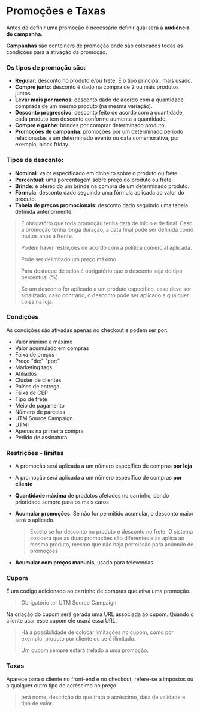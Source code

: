 # **Promoções e Taxas**
Antes de definir uma promoção é necessário definir qual será a **audiência de campanha**.

**Campanhas** são conteiners de promoção onde são colocados todas as condições para a ativação da promoção.

### Os tipos de promoção são:
- **Regular**: desconto no produto e/ou frete. É o tipo principal, mais usado.
- **Compre junto**: desconto é dado na compra de 2 ou mais produtos juntos.
- **Levar mais por menos**: desconto dado de acordo com a quantidade comprada de um mesmo produto (na mesma variação).
- **Desconto progressivo**: desconto feito de acordo com a quantidade, cada produto tem desconto conforme aumenta a quantidade.
- **Compre e ganhe**: brindes por comprar determinado produto.
- **Promoções de campanha**: promoções por um determinado período relacionadas a um determinado evento ou data comemorativa, por exemplo, black friday.

### Tipos de desconto:
- **Nominal**: valor especificado em dinheiro sobre o produto ou frete.
- **Percentual**: uma porcentagem sobre preço do produto ou frete.
- **Brinde**: é oferecido um brinde na compra de um determinado produto.
- **Fórmula**: desconto dado seguindo uma fórmula aplicada ao valor do produto.
- **Tabela de preços promocionais**: desconto dado seguindo uma tabela definida anteriormente.

> É obrigatório que toda promoção tenha data de início e de final. Caso a promoção tenha longa duração, a data final pode ser definida como muitos anos a frente.
> 
> Podem haver restrições de acordo com a política comercial aplicada.
> 
> Pode ser delimitado um preço máximo.
> 
> Para destaque de selos é obrigatório que o desconto seja do tipo percentual (%).
> 
> Se um desconto for aplicado a um produto específico, esse deve ser sinalizado, caso contrário, o desconto pode ser aplicado a qualquer coisa na loja.

### Condições
As condições são ativadas apenas no checkout e podem ser por:
- Valor mínimo e máximo
- Valor acumulado em compras
- Faixa de preços
- Preço "de:" "por:"
- Marketing tags
- Afiliados
- Cluster de clientes
- Países de entrega
- Faixa de CEP
- Tipo de frete
- Meio de pagamento
- Número de parcelas
- UTM Source Campaign
- UTMI
- Apenas na primeira compra
- Pedido de assinatura

### Restrições - limites
- A promoção será aplicada a um número específico de compras **por loja**
- A promoção será aplicada a um número específico de compras **por cliente**
- **Quantidade máxima** de produtos afetados no carrinho, dando prioridade sempre para os mais caros
- **Acumular promoções**. Se não for permitido acumular, o desconto maior será o aplicado.
  > Exceto se for desconto no produto e desconto no frete. O sistema cosidera que as duas promoções são diferentes e as aplica ao mesmo produto, mesmo que não haja permissão para acúmulo de promoções

- **Acumular com preços manuais**, usado para televendas.

### Cupom
É um código adicionado ao carrinho de compras que ativa uma promoção.
> Obrigatório ter UTM Source Campaign

Na criação do cupom será gerada uma URL associada ao cupom. Quando o cliente usar esse cupom ele usará essa URL.
> Há a possibilidade de colocar limitações no cupom, como por exemplo, produto por cliente ou se é ilimitado.
> 
> Um cupom sempre estará trelado a uma promoção.

### Taxas
Aparece para o cliente no front-end e no checkout, refere-se a impostos ou a qualquer outro tipo de acréscimo no preço
> terá nome, descrição do que trata o acréscimo, data de validade e tipo de valor.